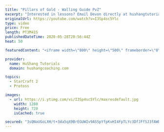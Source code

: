 ```yaml
---
title: "Pillars of Gold - Walling Guide PvZ"
excerpt: "Interested in lessons? Email Devon directly at hushangtutorials@outlook.com ------------------------------------------------------------------------------------------------------- Want to support HuShang Tutorials directly? Patreon is a website where you can contribute a monthly donation that will help"
originalUrl: https://youtube.com/watch?v=I3Sp4sc5Ylc
type: video
price: Free
length: PT3M41S
publishedDateTime: 2020-05-28T20:56:44Z
heat: 50

featuredContent: "<iframe width=\"800\" height=\"500\" frameborder=\"0\" src=\"https://www.youtube.com/embed/I3Sp4sc5Ylc\" allow=\"accelerometer; autoplay; encrypted-media; gyroscope; picture-in-picture\" allowfullscreen></iframe>"

provider:
  name: HuShang Tutorials
  domain: hushangcoaching.com

topics:
  - StarCraft 2
  - Protoss

images:
  - url: https://i.ytimg.com/vi/I3Sp4sc5Ylc/maxresdefault.jpg
    width: 1280
    height: 720
    isCached: true

secured: "3sQNaUGoLXH/t+3da5qX9BrEGUWIv9ASSpYfpKvHI4FpTLYc3DfJFfSJ3fAWDYQwHjKESeF2oqUGdq9sU2FFcfuxoTUcnO9wSblJ5pg51260AfcJ5qZ7fRttha3wSTK3Ao/yWliKnOej3Mz2GqTHpX3znuJG2jKCD6b1bFFMha16/k+0bhrh0XDSfRhxjy6ReKzDnbQpI2yNpU8BYjurNExpWZnplnLSdIYJjMASL5P26ITxMzTd159+73eEwuoDs6prlv09D/ED+Lz5kBwyDF1pRXd02O6nJ3DNyjudpZeM32mUHBZRn/czrYuwXmt9/TaBvgA7px02l4IEXAXbtth4K4qofZCidXnNRGmBm+sh9Fm4PpiNpt4K6DQRjJlpQA/Oi/H4kMGo9MapVIN3LpwtkkL40buiUMixZD0ZnyA=;src73zfKX1VmZepMbbU/Lg=="
---
```


